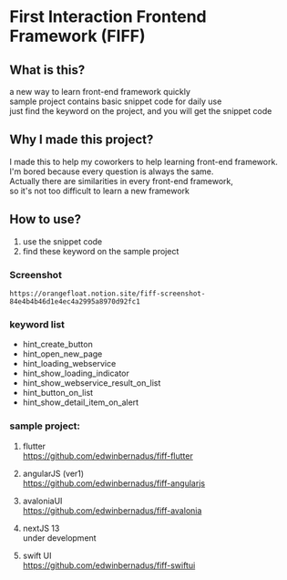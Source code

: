 # First Interaction Frontend Framework (FIFF)

## What is this?
a new way to learn front-end framework quickly \
sample project contains basic snippet code for daily use \
just find the keyword on the project, and you will get the snippet code

## Why I made this project?
I made this to help my coworkers to help learning front-end framework. \
I'm bored because every question is always the same. \
Actually there are similarities in every front-end framework, \
so it's not too difficult to learn a new framework

## How to use?
1. use the snippet code
2. find these keyword on the sample project


### Screenshot
    https://orangefloat.notion.site/fiff-screenshot-84e4b4b46d1e4ec4a2995a8970d92fc1


### keyword list
- hint_create_button
- hint_open_new_page
- hint_loading_webservice
- hint_show_loading_indicator
- hint_show_webservice_result_on_list
- hint_button_on_list
- hint_show_detail_item_on_alert

### sample project:

1. flutter \
https://github.com/edwinbernadus/fiff-flutter

2. angularJS (ver1) \
https://github.com/edwinbernadus/fiff-angularjs

3. avaloniaUI \
https://github.com/edwinbernadus/fiff-avalonia

4. nextJS 13 \
under development

5. swift UI \
https://github.com/edwinbernadus/fiff-swiftui


